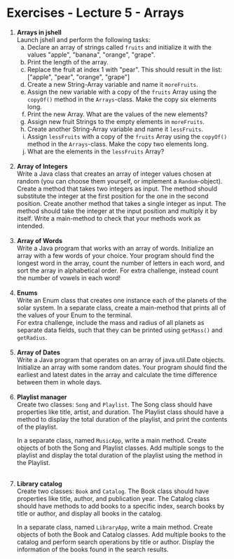 # Exercises - Lecture 5 - Arrays
<ol>
<li><b>Arrays in jshell</b><br>
Launch jshell and perform the following tasks:
<ol type="a">
<li>Declare an array of strings called <code>fruits</code> and initialize it with the values "apple", "banana", "orange", "grape".</li>
<li>Print the length of the array.</li>
<li>Replace the fruit at index 1 with "pear". This should result in the list: ["apple", "pear", "orange", "grape"]</li>
<li>Create a new String-Array variable and name it <code>moreFruits</code>.</li>
<li>Assign the new variable with a copy of the <code>fruits</code> Array using the <code>copyOf()</code> method in the <code>Arrays</Code>-class. Make the copy six elements long.</li>
<li>Print the new Array. What are the values of the new elements?</li>
<li>Assign new fruit Strings to the empty elements in <code>moreFruits</code>.</li>
<li>Create another String-Array variable and name it <code>lessFruits</code>.</li>
<li>Assign <code>lessFruits</code> with a copy of the <code>fruits</code> Array using the <code>copyOf()</code> method in the <code>Arrays</Code>-class. Make the copy two elements long.</li>
<li>What are the elements in the <code>lessFruits</code> Array?</li>
</ol></li><br>



<li><b>Array of Integers</b><br>
Write a Java class that creates an array of integer values chosen at random (you can choose them yourself, or implement a <code>Random</code>-object). Create a method that takes two integers as input. The method should substitute the integer at the first position for the one in the second position. Create another method that takes a single integer as input. The method should take the integer at the input position and multiply it by itself. Write a main-method to check that your methods work as intended. 
</li><br>

<li><b>Array of Words</b><br>
Write a Java program that works with an array of words. Initialize an array with a few words of your choice. Your program should find the longest word in the array, count the number of letters in each word, and sort the array in alphabetical order. For extra challenge, instead count the number of vowels in each word!
</li><br>

<li><b>Enums</b><br>
Write an Enum class that creates one instance each of the planets of the solar system. In a separate class, create a main-method that prints all of the values of your Enum to the terminal. <br>
For extra challenge, include the mass and radius of all planets as separate data fields, such that they can be printed using <code>getMass()</code> and <code>getRadius</code>.
</li><br>

<li><b>Array of Dates</b><br>
Write a Java program that operates on an array of java.util.Date objects. Initialize an array with some random dates. Your program should find the earliest and latest dates in the array and calculate the time difference between them in whole days.
</li><br>

<li><b>Playlist manager</b><br>
Create two classes: <code>Song</code> and <code>Playlist</code>. The Song class should have properties like title, artist, and duration. The Playlist class should have a method to display the total duration of the playlist, and print the contents of the playlist.  

In a separate class, named <code>MusicApp</code>, write a main method. Create objects of both the Song and Playlist classes. Add multiple songs to the playlist and display the total duration of the playlist using the method in the Playlist.
</li><br>

<li><b>Library catalog</b><br>
Create two classes: <code>Book</code> and <code>Catalog</code>. The Book class should have properties like title, author, and publication year. The Catalog class should have methods to add books to a specific index, search books by title or author, and display all books in the catalog.<br>

In a separate class, named <code>LibraryApp</Code>, write a main method. Create objects of both the Book and Catalog classes. Add multiple books to the catalog and perform search operations by title or author. Display the information of the books found in the search results.
</li><br>
</ol>
